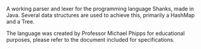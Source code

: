A working parser and lexer for the programming language Shanks, made in Java. Several data structures are used to achieve this, primarily a HashMap and a Tree.

The language was created by Professor Michael Phipps for educational purposes, please refer to the document included for specifications.